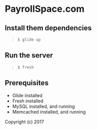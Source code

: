 # PayrollSpace.com

## Install them dependencies
> `$ glide up`

## Run the server
> `$ fresh`

## Prerequisites

* Glide installed
* Fresh installed
* MySQL installed, and running
* Memcached installed, and running

Copyright (c) 2017
